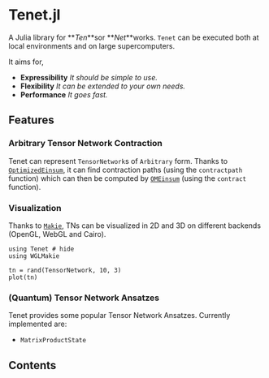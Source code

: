 # Tenet.jl

A Julia library for **_Ten_**sor **_Net_**works. `Tenet` can be executed both at local environments and on large supercomputers.

It aims for,

- **Expressibility** _It should be simple to use._
- **Flexibility** _It can be extended to your own needs._
- **Performance** _It goes fast._

## Features

### Arbitrary Tensor Network Contraction

Tenet can represent `TensorNetwork`s of `Arbitrary` form. Thanks to [`OptimizedEinsum`](https://github.com/bsc-quantic/OptimizedEinsum.jl), it can find contraction paths (using the `contractpath` function) which can then be computed by [`OMEinsum`](https://github.com/under-Peter/OMEinsum.jl) (using the `contract` function).

### Visualization

Thanks to [`Makie`](https://github.com/MakieOrg/Makie.jl), TNs can be visualized in 2D and 3D on different backends (OpenGL, WebGL and Cairo).

```@example
using Tenet # hide
using WGLMakie

tn = rand(TensorNetwork, 10, 3)
plot(tn)
```

### (Quantum) Tensor Network Ansatzes

Tenet provides some popular Tensor Network Ansatzes. Currently implemented are:

- `MatrixProductState`

## Contents

```@contents
```
